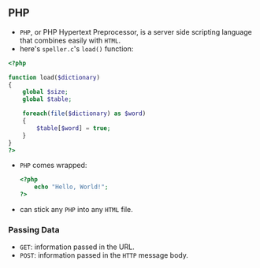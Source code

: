 ## PHP

- `PHP`, or PHP Hypertext Preprocessor, is a server side scripting language that combines easily with `HTML`.
- here's `speller.c`'s `load()` function:

```php
<?php

function load($dictionary)
{
    global $size;
    global $table;

    foreach(file($dictionary) as $word)
    {
        $table[$word] = true;
    }
}
?>
```
- `PHP` comes wrapped:
	```php 
	<?php
	    echo "Hello, World!";
	?>
	```
- can stick any `PHP` into any `HTML` file.

### Passing Data

- `GET`: information passed in the URL.
- `POST`: information passed in the `HTTP` message body.